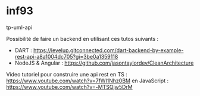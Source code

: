 # inf93
tp-uml-api


Possibilité de faire un backend en utilisant ces tutos suivants : 
- DART : https://levelup.gitconnected.com/dart-backend-by-example-rest-api-a8a1004dc705?gi=3be0a1359118
- NodeJS & Angular : https://github.com/jasontaylordev/CleanArchitecture

Video tutoriel pour construire une api rest en TS : https://www.youtube.com/watch?v=7fWl1Nhz0BM
en JavaScript : https://www.youtube.com/watch?v=-MTSQjw5DrM
